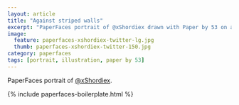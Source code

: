```yaml
---
layout: article
title: "Against striped walls"
excerpt: "PaperFaces portrait of @xShordiex drawn with Paper by 53 on an iPad."
image: 
  feature: paperfaces-xshordiex-twitter-lg.jpg
  thumb: paperfaces-xshordiex-twitter-150.jpg
category: paperfaces
tags: [portrait, illustration, paper by 53]
---
```


PaperFaces portrait of [@xShordiex](http://twitter.com/xShordiex).

{% include paperfaces-boilerplate.html %}